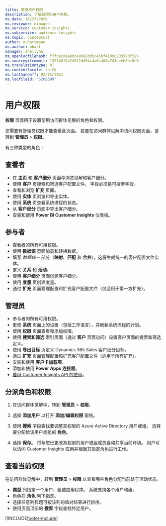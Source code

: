 ```yaml
---
title: 管理用户权限
description: 了解权限和用户角色。
ms.date: 10/27/2020
ms.reviewer: nimagen
ms.service: customer-insights
ms.subservice: audience-insights
ms.topic: conceptual
author: m-hartmann
ms.author: mhart
manager: shellyha
ms.openlocfilehash: f7fcecdea8dc49666dd5c45bf4109c205993f326
ms.sourcegitcommit: 139548f8a2d0f24d54c4a6c404a743eeeb8ef8e0
ms.translationtype: HT
ms.contentlocale: zh-CN
ms.lasthandoff: 02/15/2021
ms.locfileid: "5268399"
---
```

# <a name="user-permissions"></a>用户权限

**权限** 页面用于设置使用访问群体见解的角色和权限。

您需要有管理员权限才能查看此页面。 若要在访问群体见解中访问权限页面，请转到 **管理员** > **权限**。

有三种类型的角色：

## <a name="viewer"></a>查看者

- 在 **主页** 和 **客户细分** 页面中浏览见解和客户细分。
- 使用 **客户** 页搜索和筛选客户配置文件。 字段必须是可搜索字段。
- 查看和浏览 **扩充** 页面。
- 使用 **实体** 页浏览和导出实体。
- 使用 **系统** 页查看系统进程的状态。
- 从 **客户细分** 页面中导出客户细分。
- 安装和使用 **Power BI Customer Insights** 仪表板。

## <a name="contributor"></a>参与者

- 查看者的所有可用权限。
- 使用 **数据源** 页面加载和转换数据。
- 填写 *数据统一* 部分（**映射**、**匹配** 和 **合并**），这将生成统一的客户配置文件实体。
- 定义 **关系** 和 **活动**。
- 使用 **客户细分** 页面创建客户细分。
- 使用 **度量** 页创建度量。
- 通过 **扩充** 页面管理配置和扩充客户配置文件（仅适用于第一方扩充）。

## <a name="administrator"></a>管理员

- 参与者的所有可用权限。
- 更改 **系统** 页面上的设置（包括工作语言），并刷新系统流程的计划。
- 使用 **权限** 页面查看和添加权限。
- 使用 **搜索和筛选** 索引页面（通过 **客户** 页面访问）设置客户页面的搜索和筛选定义。
- 使用 **导出目标** 页定义 Dynamics 365 Sales 客户细分目标。
- 通过 **扩充** 页面管理配置和扩充客户配置文件（适用于所有扩充）。
- 安装和使用 **客户卡加载项**。
- 添加和使用 **Power Apps 连接器**。
- [启用 Customer Insights API 的使用](apis.md)。

## <a name="assign-roles-and-permissions"></a>分派角色和权限

1. 在访问群体见解中，转到 **管理员** > **权限**。

1. 选择 **添加用户** 以打开 **添加/编辑权限** 窗格。

1. 使用 **搜索** 字段查找要调整其权限的 Azure Active Directory 用户或组。 选择要分配给该用户或组的 **角色**。

1. 选择 **保存**。 将与您已更改其权限的用户或组成员自动共享当前环境。 用户可以访问 Customer Insights 应用并根据其指定角色进行工作。

## <a name="view-current-permissions"></a>查看当前权限

在访问群体见解中，转到 **管理员** > **权限** 以查看哪些角色分配当前处于活动状态。

- **类型** 列指定一个用户、组或应用程序。 系统支持各个用户和组。
- 角色在 **角色** 列下指定。
- 选择任意列标题可按该列的值对结果进行排序。
- 使用页面顶部的 **搜索** 字段查找特定用户。


[!INCLUDE[footer-include](../includes/footer-banner.md)]